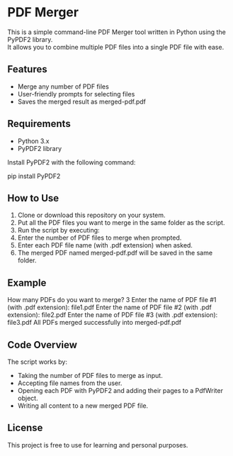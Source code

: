 # PDF Merger

This is a simple command-line PDF Merger tool written in Python using the PyPDF2 library.  
It allows you to combine multiple PDF files into a single PDF file with ease.

## Features

- Merge any number of PDF files
- User-friendly prompts for selecting files
- Saves the merged result as merged-pdf.pdf

## Requirements

- Python 3.x
- PyPDF2 library

Install PyPDF2 with the following command:

pip install PyPDF2
## How to Use
1. Clone or download this repository on your system.
2. Put all the PDF files you want to merge in the same folder as the script.
3. Run the script by executing:
4. Enter the number of PDF files to merge when prompted.
5. Enter each PDF file name (with .pdf extension) when asked.
6. The merged PDF named merged-pdf.pdf will be saved in the same folder.

## Example
How many PDFs do you want to merge? 3
Enter the name of PDF file #1 (with .pdf extension): file1.pdf
Enter the name of PDF file #2 (with .pdf extension): file2.pdf
Enter the name of PDF file #3 (with .pdf extension): file3.pdf
All PDFs merged successfully into merged-pdf.pdf
## Code Overview

The script works by:
- Taking the number of PDF files to merge as input.
- Accepting file names from the user.
- Opening each PDF with PyPDF2 and adding their pages to a PdfWriter object.
- Writing all content to a new merged PDF file.

## License
This project is free to use for learning and personal purposes.
